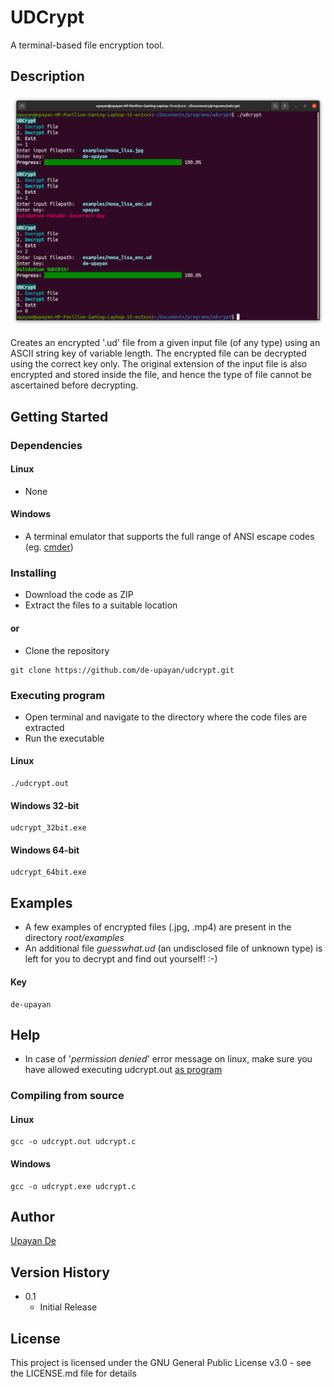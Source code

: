 # UDCrypt

A terminal-based file encryption tool.

## Description

<p align = "center">
    <img src = "https://github.com/de-upayan/udcrypt/blob/main/screenshots/Screenshot%20from%202023-01-17%2002-59-24.png" alt = "screenshot" width = "700">
</p>

Creates an encrypted '.ud' file from a given input file (of any type) using an ASCII string key of variable length.
The encrypted file can be decrypted using the correct key only. The original extension of the input file is also
encrypted and stored inside the file, and hence the type of file cannot be ascertained before decrypting.

## Getting Started

### Dependencies

#### Linux
* None
#### Windows
* A terminal emulator that supports the full range of ANSI escape codes (eg. [cmder](https://cmder.app/))

### Installing

* Download the code as ZIP
* Extract the files to a suitable location
#### or
* Clone the repository
```
git clone https://github.com/de-upayan/udcrypt.git
```

### Executing program

* Open terminal and navigate to the directory where the code files are extracted
* Run the executable
#### Linux
```
./udcrypt.out
```
#### Windows 32-bit
```
udcrypt_32bit.exe
```
#### Windows 64-bit
```
udcrypt_64bit.exe
```

## Examples

* A few examples of encrypted files (.jpg, .mp4) are present in the directory *root/examples*
* An additional file *guesswhat.ud* (an undisclosed file of unknown type) is left for you to decrypt and find out yourself! :-)

#### Key
```
de-upayan
```

## Help

* In case of '*permission denied*' error message on linux, make sure you have allowed executing udcrypt.out [as program](https://linuxhint.com/make-file-executable-linux/)

### Compiling from source

#### Linux
```
gcc -o udcrypt.out udcrypt.c
```
#### Windows
```
gcc -o udcrypt.exe udcrypt.c
```

## Author

[Upayan De](https://upayande.ml/)

## Version History

* 0.1
    * Initial Release

## License

This project is licensed under the GNU General Public License v3.0 - see the LICENSE.md file for details
